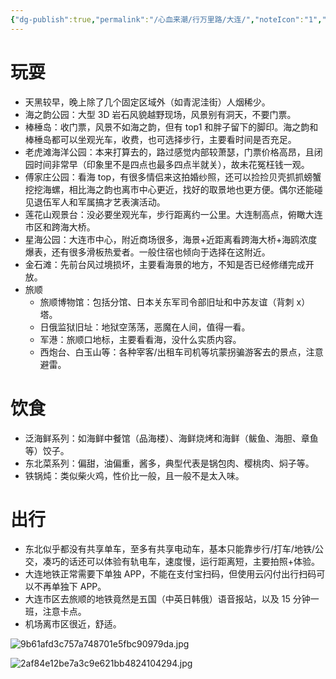 ```yaml
---
{"dg-publish":true,"permalink":"/心血来潮/行万里路/大连/","noteIcon":"1","created":"2023-07-14T17:23:36.086+08:00","updated":"2023-09-08T20:49:03.379+08:00"}
---
```



# 玩耍

- 天黑较早，晚上除了几个固定区域外（如青泥洼街）人烟稀少。
- 海之韵公园：大型 3D 岩石风貌越野现场，风景别有洞天，不要门票。
- 棒棰岛：收门票，风景不如海之韵，但有 top1 和胖子留下的脚印。海之韵和棒棰岛都可以坐观光车，收费，也可选择步行，主要看时间是否充足。
- 老虎滩海洋公园：本来打算去的，路过感觉内部较萧瑟，门票价格高昂，且闭园时间非常早（印象里不是四点也最多四点半就关），故未花冤枉钱一观。
- 傅家庄公园：看海 top，有很多情侣来这拍婚纱照，还可以捡捡贝壳抓抓螃蟹挖挖海螺，相比海之韵也离市中心更近，找好的取景地也更方便。偶尔还能碰见退伍军人和军属搞才艺表演活动。
- 莲花山观景台：没必要坐观光车，步行距离约一公里。大连制高点，俯瞰大连市区和跨海大桥。
- 星海公园：大连市中心，附近商场很多，海景+近距离看跨海大桥+海鸥浓度爆表，还有很多滑板热爱者。一般住宿也倾向于选择在这附近。
- 金石滩：先前台风过境损坏，主要看海景的地方，不知是否已经修缮完成开放。
- 旅顺
  - 旅顺博物馆：包括分馆、日本关东军司令部旧址和中苏友谊（背刺 x）塔。
  - 日俄监狱旧址：地狱空荡荡，恶魔在人间，值得一看。
  - 军港：旅顺口地标，主要看看海，没什么实质内容。
  - 西炮台、白玉山等：各种宰客/出租车司机等坑蒙拐骗游客去的景点，注意避雷。

# 饮食

- 泛海鲜系列：如海鲜中餐馆（品海楼）、海鲜烧烤和海鲜（鲅鱼、海胆、章鱼等）饺子。
- 东北菜系列：偏甜，油偏重，酱多，典型代表是锅包肉、樱桃肉、焖子等。
- 铁锅炖：类似柴火鸡，性价比一般，且一般不是太入味。

# 出行

- 东北似乎都没有共享单车，至多有共享电动车，基本只能靠步行/打车/地铁/公交，凑巧的话还可以体验有轨电车，速度慢，运行距离短，主要拍照+体验。
- 大连地铁正常需要下单独 APP，不能在支付宝扫码，但使用云闪付出行扫码可以不再单独下 APP。
- 大连市区去旅顺的地铁竟然是五国（中英日韩俄）语音报站，以及 15 分钟一班，注意卡点。
- 机场离市区很近，舒适。

![9b61afd3c757a748701e5fbc90979da.jpg](https://s2.loli.net/2023/04/26/jsJ4h9ItfGDLrke.jpg)

![2af84e12be7a3c9e621bb4824104294.jpg](https://s2.loli.net/2023/04/26/cZRBAxkSv8oijIY.jpg)
